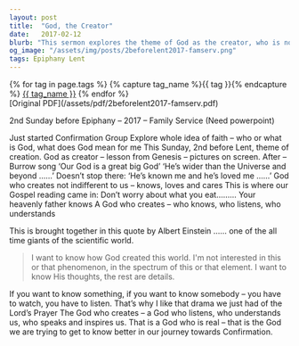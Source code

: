 ```yaml
---
layout: post
title:  "God, the Creator"
date:   2017-02-12
blurb: "This sermon explores the theme of God as the creator, who is not indifferent to us but knows, loves, and cares. It emphasizes the importance of seeking to understand God's thoughts and intentions, rather than focusing on individual phenomena or details. The sermon encourages listening and watching to know God better, highlighting the importance of prayer as a means of communication with God."
og_image: "/assets/img/posts/2beforelent2017-famserv.png"
tags: Epiphany Lent
---    
```

<div class="tag-pills">
  {% for tag in page.tags %}
    {% capture tag_name %}{{ tag }}{% endcapture %}
    <a href="{{ site.baseurl }}/tag/{{ tag_name | slugify }}" class="tag-pill">{{ tag_name }}</a>
  {% endfor %}
</div>
[Original PDF](/assets/pdf/2beforelent2017-famserv.pdf)

2nd Sunday before Epiphany – 2017 – Family Service (Need powerpoint)

Just started Confirmation Group
Explore whole idea of faith – who or what is God, what does God mean for me
This Sunday, 2nd before Lent, theme of creation.
God as creator – lesson from Genesis – pictures on screen.
After – Burrow song ‘Our God is a great big God’
‘He’s wider than the Universe and beyond ……’
Doesn’t stop there:
‘He’s known me and he’s loved me ……’
God who creates not indifferent to us – knows, loves and cares
This is where our Gospel reading came in:
Don’t worry about what you eat……… Your heavenly father knows
A God who creates – who knows, who listens, who understands

This is brought together in this quote by Albert Einstein …… one of the all time giants of the scientific world.

>I want to know how God created this world. I'm not interested in this or that phenomenon, in the spectrum of this or that element. I want to know His thoughts, the rest are details.

If you want to know something, if you want to know somebody – you have to watch, you have to listen.
That’s why I like that drama we just had of the Lord’s Prayer
The God who creates – a God who listens, who understands us, who speaks and inspires us.
That is a God who is real – that is the God we are trying to get to know better in our journey towards Confirmation.
